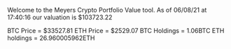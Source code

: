 Welcome to the Meyers Crypto Portfolio Value tool. 
As of 06/08/21 at 17:40:16 our valuation is $103723.22 

BTC Price = $33527.81
 ETH Price = $2529.07
BTC Holdings = 1.06BTC
 ETH holdings = 26.960005962ETH 

